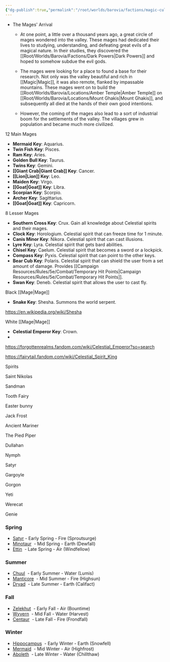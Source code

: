 ```yaml
---
{"dg-publish":true,"permalink":"/root/worlds/barovia/factions/magic-cult-zodiac/"}
---
```


-   The Mages' Arrival
    
    -   At one point, a little over a thousand years ago, a great circle of mages wondered into the valley. These mages had dedicated their lives to studying, understanding, and defeating great evils of a magical nature. In their studies, they discovered the [[Root/Worlds/Barovia/Factions/Dark Powers\|Dark Powers]] and hoped to somehow subdue the evil gods.
        
    -   The mages were looking for a place to found a base for their research. Not only was the valley beautiful and rich in [[Magic\|Magic]], it was also remote, flanked by impassable mountains. These mages went on to build the [[Root/Worlds/Barovia/Locations/Amber Temple\|Amber Temple]] on [[Root/Worlds/Barovia/Locations/Mount Ghakis\|Mount Ghakis]], and subsequently all died at the hands of their own good intentions.
        
    -   However, the coming of the mages also lead to a sort of industrial boom for the settlements of the valley. The villages grew in population and became much more civilized.

12 Main Mages

- **Mermaid Key**: Aquarius. 
- **Twin Fish Key**: Pisces. 
- **Ram Key**: Aries.
- **Golden Bull Key**: Taurus.
- **Twins Key**: Gemini. 
- **[[Giant Crab\|Giant Crab]] Key**: Cancer.
- **[[Lion\|Lion]] Key**: Leo.
- **Maiden Key**: Virgo.
- **[[Goat\|Goat]] Key**: Libra.
- **Scorpian Key**: Scorpio.
- **Archer Key**: Sagittarius.
- **[[Goat\|Goat]] Key**: Capricorn.


8 Lesser Mages
- **Southern Cross Key**: Crux. Gain all knowledge about Celestial spirits and their mages.
- **Clock Key**: Horologium. Celestial spirit that can freeze time for 1 minute.
- **Canis Minor Key**: Nikora. Celestial spirit that can cast illusions.
- **Lyre Key**: Lyra. Celestial spirit that gets bard abilities.
- **Chisel Key**: Caelum. Celestial spirit that becomes a sword or a lockpick.
- **Compass Key**: Pyxis. Celestial spirit that can point to the other keys.
- **Bear Cub Key**: Polaris. Celestial spirit that can shield the user from a set amount of damage. Provides [[Campaign Resources/Rules/5e/Combat/Temporary Hit Points\|Campaign Resources/Rules/5e/Combat/Temporary Hit Points]].
- **Swan Key**: Deneb. Celestial spirit that allows the user to cast fly.



Black [[Mage\|Mage]]
- **Snake Key**: Shesha. Summons the world serpent. 

https://en.wikipedia.org/wiki/Shesha

White [[Mage\|Mage]]
- **Celestial Emperor Key**: Crown.
- 
https://forgottenrealms.fandom.com/wiki/Celestial_Emperor?so=search

https://fairytail.fandom.com/wiki/Celestial_Spirit_King

Spirits

Saint Nikolas

Sandman

Tooth Fairy

Easter bunny

Jack Frost

Ancient Mariner

The Pied Piper

Dullahan

Nymph

Satyr

Gargoyle

Gorgon

Yeti

Werecat

Genie



### Spring

-   [Satyr](http://archive.wizards.com/dnd/images/MM35_gallery/MM35_PG220.jpg) - Early Spring - Fire (Sproutsurge)
-   [Minotaur](http://archive.wizards.com/dnd/images/MM35_gallery/MM35_PG189a.jpg)  - Mid Spring - Earth (Dewfall)
-   [Ettin](http://archive.wizards.com/dnd/images/MM35_gallery/MM35_PG107.jpg)  - Late Spring - Air (Windfellow)

### Summer

-   [Chuul](http://archive.wizards.com/dnd/images/MM35_gallery/MM35_PG35b.jpg)  - Early Summer - Water (Lumis)
-   [Manticore](http://archive.wizards.com/dnd/images/MM35_gallery/MM35_PG180.jpg)  - Mid Summer - Fire (Highsun)
-   [Dryad](http://archive.wizards.com/dnd/images/MM35_gallery/MM35_PG90.jpg)  - Late Summer - Earth (Califact)

### Fall

-   [Zelekhut](http://archive.wizards.com/dnd/images/spellcomp_gallery/92197.jpg)  - Early Fall - Air (Bountime)
-   [Wyvern](http://archive.wizards.com/dnd/images/MM35_gallery/MM35_PG259a.jpg)  - Mid Fall - Water (Harvest)
-   [Centaur](http://archive.wizards.com/dnd/images/MM35_gallery/MM35_PG32.jpg)  - Late Fall - Fire (Frondfall)

### Winter

-   [Hippocampus](http://archive.wizards.com/dnd/images/storm_gallery/90756.jpg)  - Early Winter - Earth (Snowfell)
-   [Mermaid](http://archive.wizards.com/dnd/images/ss_gallery/49119.jpg)  - Mid Winter - Air (Highfrost)
-   [Aboleth](http://archive.wizards.com/dnd/images/MM35_gallery/MM35_PG8.jpg)  - Late Winter - Water (Chillthaw)